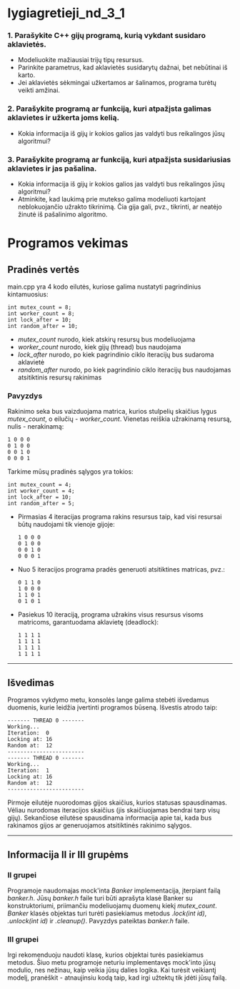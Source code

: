 # lygiagretieji_nd_3_1

### 1. Parašykite C++ gijų programą, kurią vykdant susidaro aklavietės.

- Modeliuokite mažiausiai trijų tipų resursus.
- Parinkite parametrus, kad aklavietės susidarytų dažnai, bet nebūtinai iš karto.
- Jei aklavietės sėkmingai užkertamos ar šalinamos, programa turėtų veikti amžinai.

### 2. Parašykite programą ar funkciją, kuri atpažįsta galimas aklavietes ir užkerta joms kelią.

- Kokia informacija iš gijų ir kokios galios jas valdyti bus reikalingos jūsų algoritmui?

### 3. Parašykite programą ar funkciją, kuri atpažįsta susidariusias aklavietes ir jas pašalina.

- Kokia informacija iš gijų ir kokios galios jas valdyti bus reikalingos jūsų algoritmui?
- Atminkite, kad laukimą prie mutekso galima modeliuoti kartojant neblokuojančio užrakto tikrinimą. Čia gija gali, pvz., tikrinti, ar neatėjo žinutė iš pašalinimo algoritmo.

# Programos vekimas

## Pradinės vertės

main.cpp yra 4 kodo eilutės, kuriose galima nustatyti pagrindinius kintamuosius:

    int mutex_count = 8;
    int worker_count = 8;
    int lock_after = 10;
    int random_after = 10;

- _mutex_count_ nurodo, kiek atskirų resursų bus modeliuojama
- _worker_count_ nurodo, kiek gijų (thread) bus naudojama
- _lock_after_ nurodo, po kiek pagrindinio ciklo iteracijų bus sudaroma aklavietė
- _random_after_ nurodo, po kiek pagrindinio ciklo iteracijų bus naudojamas atsitiktinis resursų rakinimas

### Pavyzdys

Rakinimo seka bus vaizduojama matrica, kurios stulpelių skaičius lygus _mutex_count_, o eilučių - _worker_count_. Vienetas reiškia užrakinamą resursą, nulis - nerakinamą:

    1 0 0 0
    0 1 0 0
    0 0 1 0
    0 0 0 1

Tarkime mūsų pradinės sąlygos yra tokios:

    int mutex_count = 4;
    int worker_count = 4;
    int lock_after = 10;
    int random_after = 5;

- Pirmasias 4 iteracijas programa rakins resursus taip, kad visi resursai būtų naudojami tik vienoje gijoje:

      1 0 0 0
      0 1 0 0
      0 0 1 0
      0 0 0 1

- Nuo 5 iteracijos programa pradės generuoti atsitiktines matricas, pvz.:

      0 1 1 0
      1 0 0 0
      1 1 0 1
      0 1 0 1

- Pasiekus 10 iteraciją, programa užrakins visus resursus visoms matricoms, garantuodama aklavietę (deadlock):

      1 1 1 1
      1 1 1 1
      1 1 1 1
      1 1 1 1

---

## Išvedimas

Programos vykdymo metu, konsolės lange galima stebėti išvedamus duomenis, kurie leidžia įvertinti programos būseną. Išvestis atrodo taip:

    ------- THREAD 0 -------
    Working... 
    Iteration:  0
    Locking at: 16
    Random at:  12
    ------------------------
    ------- THREAD 0 -------
    Working... 
    Iteration:  1
    Locking at: 16
    Random at:  12
    ------------------------

 Pirmoje eilutėje nuorodomas gijos skaičius, kurios statusas spausdinamas. Vėliau nurodomas iteracijos skaičius (jis skaičiuojamas bendrai tarp visų gijų). Sekančiose eilutėse spausdinama informacija apie tai, kada bus rakinamos gijos ar generuojamos atsitiktinės rakinimo sąlygos.

---

## Informacija II ir III grupėms

### II grupei

Programoje naudomajas mock'inta _Banker_ implementacija, įterpiant failą _banker.h_. Jūsų _banker.h_ faile turi būti aprašyta klasė Banker su konstruktoriumi, priimančiu modeliuojamų duomenų kiekį _mutex_count_. _Banker_ klasės objektas turi turėti pasiekiamus metodus _.lock(int id)_, _.unlock(int id)_ ir _.cleanup()_. Pavyzdys pateiktas _banker.h_ faile.

 ### III grupei

Irgi rekomenduoju naudoti klasę, kurios objektai turės pasiekiamus metodus. Šiuo metu programoje neturiu implementavęs mock'into jūsų modulio, nes nežinau, kaip veikia jūsų dalies logika. Kai turėsit veikiantį modelį, pranėškit - atnaujinsiu kodą taip, kad irgi užtektų tik įdėti jūsų failą.